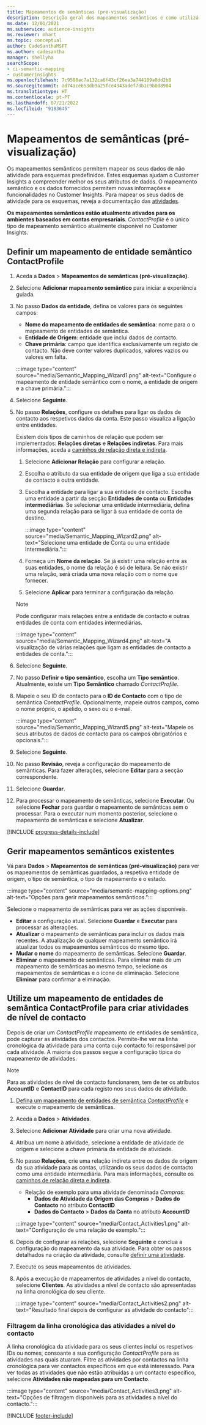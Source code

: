 ```yaml
---
title: Mapeamentos de semânticas (pré-visualização)
description: Descrição geral dos mapeamentos semânticos e como utilizá-los.
ms.date: 12/01/2021
ms.subservice: audience-insights
ms.reviewer: mhart
ms.topic: conceptual
author: CadeSanthaMSFT
ms.author: cadesantha
manager: shellyha
searchScope:
- ci-semantic-mapping
- customerInsights
ms.openlocfilehash: 7c9588ac7a132ca6f43cf26ea3a744109a0dd2b8
ms.sourcegitcommit: ad74ace653db9a25fce4343adef7db1c9b0d8904
ms.translationtype: HT
ms.contentlocale: pt-PT
ms.lasthandoff: 07/21/2022
ms.locfileid: "9183645"
---
```

# <a name="semantic-mappings-preview"></a>Mapeamentos de semânticas (pré-visualização)

Os mapeamentos semânticos permitem mapear os seus dados de não atividade para esquemas predefinidos. Estes esquemas ajudam o Customer Insights a compreender melhor os seus atributos de dados. O mapeamento semântico e os dados fornecidos permitem novas informações e funcionalidades no Customer Insights. Para mapear os seus dados de atividade para os esquemas, reveja a documentação das [atividades](activities.md).

**Os mapeamentos semânticos estão atualmente ativados para os ambientes baseados em contas empresariais**. *ContactProfile* é o único tipo de mapeamento semântico atualmente disponível no Customer Insights.

## <a name="define-a-contactprofile-semantic-entity-mapping"></a>Definir um mapeamento de entidade semântico ContactProfile

1. Aceda a **Dados** > **Mapeamentos de semânticas (pré-visualização)**.

1. Selecione **Adicionar mapeamento semântico** para iniciar a experiência guiada.

1. No passo **Dados da entidade**, defina os valores para os seguintes campos:

   - **Nome do mapeamento de entidades de semântica**: nome para o o mapeamento de entidades de semântica.
   - **Entidade de Origem**: entidade que inclui dados de contacto.
   - **Chave primária**: campo que identifica exclusivamente um registo de contacto. Não deve conter valores duplicados, valores vazios ou valores em falta.

   :::image type="content" source="media/Semantic_Mapping_Wizard1.png" alt-text="Configure o mapeamento de entidade semântico com o nome, a entidade de origem e a chave primária.":::

1. Selecione **Seguinte**.

1. No passo **Relações**, configure os detalhes para ligar os dados de contacto aos respetivos dados da conta. Este passo visualiza a ligação entre entidades.  

   Existem dois tipos de caminhos de relação que podem ser implementados: **Relações diretas** e **Relações indiretas**. Para mais informações, aceda a [caminhos de relação direta e indireta](relationships.md#relationship-paths).

   1. Selecione **Adicionar Relação** para configurar a relação.
   1. Escolha o atributo da sua entidade de origem que liga a sua entidade de contacto a outra entidade.
   1. Escolha a entidade para ligar a sua entidade de contacto. Escolha uma entidade a partir da secção **Entidades de conta** ou **Entidades intermediárias**. Se selecionar uma entidade intermediária, defina uma segunda relação para se ligar à sua entidade de conta de destino.

      :::image type="content" source="media/Semantic_Mapping_Wizard2.png" alt-text="Selecione uma entidade de Conta ou uma entidade Intermediária.":::

   1. Forneça um **Nome da relação**. Se já existir uma relação entre as suas entidades, o nome da relação é só de leitura. Se não existir uma relação, será criada uma nova relação com o nome que fornecer.
   1. Selecione **Aplicar** para terminar a configuração da relação.

   > [!NOTE]
   > Pode configurar mais relações entre a entidade de contacto e outras entidades de conta com entidades intermediárias.
   
     :::image type="content" source="media/Semantic_Mapping_Wizard4.png" alt-text="A visualização de várias relações que ligam as entidades de contacto a entidades de conta.":::

1. Selecione **Seguinte**.

1. No passo **Definir o tipo semântico**, escolha um **Tipo semântico**. Atualmente, existe um **Tipo Semântico** chamado *ContactProfile*.

1. Mapeie o seu ID de contacto para o **ID de Contacto** com o tipo de semântica *ContactProfile*. Opcionalmente, mapeie outros campos, como o nome próprio, o apelido, o sexo ou o e-mail.

   :::image type="content" source="media/Semantic_Mapping_Wizard5.png" alt-text="Mapeie os seus atributos de dados de contacto para os campos obrigatórios e opcionais.":::

1. Selecione **Seguinte**.

1. No passo **Revisão**, reveja a configuração do mapeamento de semânticas. Para fazer alterações, selecione **Editar** para a secção correspondente.

1. Selecione **Guardar**.

1. Para processar o mapeamento de semânticas, selecione **Executar**. Ou selecione **Fechar** para guardar o mapeamento de semânticas sem o processar. Para o executar num momento posterior, selecione o mapeamento de semânticas e selecione **Atualizar**.

[!INCLUDE [progress-details-include](includes/progress-details-pane.md)]

## <a name="manage-existing-semantic-mappings"></a>Gerir mapeamentos semânticos existentes

Vá para **Dados** > **Mapeamentos de semânticas (pré-visualização)** para ver os mapeamentos de semânticas guardados, a respetiva entidade de origem, o tipo de semântica, o tipo de mapeamento e o estado.

:::image type="content" source="media/semantic-mapping-options.png" alt-text="Opções para gerir mapeamentos semânticos.":::

Selecione o mapeamento de semânticas para ver as ações disponíveis.
- **Editar** a configuração atual. Selecione **Guardar** e **Executar** para processar as alterações.
- **Atualizar** o mapeamento de semânticas para incluir os dados mais recentes. A atualização de qualquer mapeamento semântico irá atualizar todos os mapeamentos semânticos do mesmo tipo.
- **Mudar o nome** do mapeamento de semânticas. Selecione **Guardar**.
- **Eliminar** o mapeamento de semânticas. Para eliminar mais de um mapeamento de semânticas ao mesmo tempo, selecione os mapeamentos de semânticas e o ícone de eliminação. Selecione **Eliminar** para confirmar a eliminação.

## <a name="use-a-contactprofile-semantic-entity-mapping-to-create-contact-level-activities"></a>Utilize um mapeamento de entidades de semântica ContactProfile para criar atividades de nível de contacto

Depois de criar um *ContactProfile* mapeamento de entidades de semântica, pode capturar as atividades dos contactos. Permite-lhe ver na linha cronológica da atividade para uma conta cujo contacto foi responsável por cada atividade. A maioria dos passos segue a configuração típica do mapeamento de atividades.

   > [!NOTE]
   > Para as atividades de nível de contacto funcionarem, tem de ter os atributos **AccountID** e **ContactID** para cada registo nos seus dados de atividade.

1. [Defina um mapeamento de entidades de semântica *ContactProfile*](#define-a-contactprofile-semantic-entity-mapping) e execute o mapeamento de semânticas.

1. Aceda a **Dados** > **Atividades**.

1. Selecione **Adicionar Atividade** para criar uma nova atividade.

1. Atribua um nome à atividade, selecione a entidade de atividade de origem e selecione a chave primária da entidade de atividade.

1. No passo **Relações**, crie uma relação indireta entre os dados de origem da sua atividade para as contas, utilizando os seus dados de contacto como uma entidade intermediária. Para mais informações, consulte os [caminhos de relação direta e indireta](relationships.md#relationship-paths).
   - Relação de exemplo para uma atividade denominada *Compras*:
      - **Dados de Atividade da Origem das Compras** > **Dados do Contacto** no atributo **ContactID**
      - **Dados do Contacto** > **Dados da Conta** no atributo **AccountID**

   :::image type="content" source="media/Contact_Activities1.png" alt-text="Configuração de uma relação de exemplo.":::

1. Depois de configurar as relações, selecione **Seguinte** e conclua a configuração do mapeamento da sua atividade. Para obter os passos detalhados na criação da atividade, consulte [definir uma atividade](activities.md).

1. Execute os seus mapeamentos de atividades.

1. Após a execução de mapeamentos de atividades a nível do contacto, selecione **Clientes**. As atividades a nível de contacto são apresentadas na linha cronológica do seu cliente.

   :::image type="content" source="media/Contact_Activities2.png" alt-text="Resultado final depois de configurar as atividade do contacto":::

### <a name="contact-level-activity-timeline-filtering"></a>Filtragem da linha cronológica das atividades a nível do contacto

A linha cronológica da atividade para os seus clientes inclui os respetivos IDs ou nomes, consoante a sua configuração *ContactProfile* para as atividades nas quais atuaram. Filtre as atividades por contactos na linha cronológica para ver contactos específicos em que está interessado. Para ver todas as atividades que não estão atribuídas a um contacto específico, selecione **Atividades não mapeadas para um Contacto**.

:::image type="content" source="media/Contact_Activities3.png" alt-text="Opções de filtragem disponíveis para as atividades a nível do contacto.":::

[!INCLUDE [footer-include](includes/footer-banner.md)]
